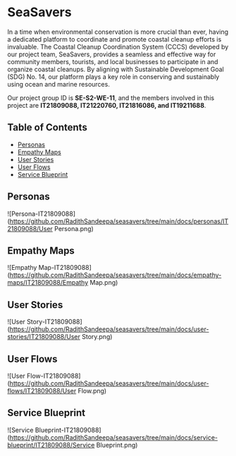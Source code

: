# SeaSavers

In a time when environmental conservation is more crucial than ever, having a dedicated platform to coordinate and promote coastal cleanup efforts is invaluable. The Coastal Cleanup Coordination System (CCCS) developed by our project team, SeaSavers, provides a seamless and effective way for community members, tourists, and local businesses to participate in and organize coastal cleanups. By aligning with Sustainable Development Goal (SDG) No. 14, our platform plays a key role in conserving and sustainably using ocean and marine resources.

Our project group ID is **SE-S2-WE-11**, and the members involved in this project are **IT21809088, IT21220760, IT21816086, and IT19211688**.

## Table of Contents

- [Personas](#Personas)
- [Empathy Maps](#Empathy-Maps)
- [User Stories](#User-Stories)
- [User Flows](#User-Flows)
- [Service Blueprint](#Service-Blueprint)

<a id="Personas"></a>
## Personas

![Persona-IT21809088](https://github.com/RadithSandeepa/seasavers/tree/main/docs/personas/IT21809088/User Persona.png)


<a id="Empathy-Maps"></a>
## Empathy Maps

![Empathy Map-IT21809088](https://github.com/RadithSandeepa/seasavers/tree/main/docs/empathy-maps/IT21809088/Empathy Map.png)


<a id="User-Stories"></a>
## User Stories

![User Story-IT21809088](https://github.com/RadithSandeepa/seasavers/tree/main/docs/user-stories/IT21809088/User Story.png)


<a id="User-Flows"></a>
## User Flows

![User Flow-IT21809088](https://github.com/RadithSandeepa/seasavers/tree/main/docs/user-flows/IT21809088/User Flow.png)


<a id="Service-Blueprint"></a>
## Service Blueprint

![Service Blueprint-IT21809088](https://github.com/RadithSandeepa/seasavers/tree/main/docs/service-blueprint/IT21809088/Service Blueprint.png)





